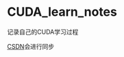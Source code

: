 # CUDA_learn_notes

记录自己的CUDA学习过程

[CSDN](https://blog.csdn.net/qq_71640350/category_12936188.html)会进行同步


